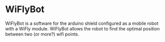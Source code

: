 WiFlyBot
================

WiFlyBot is a software for the arduino shield configured as a mobile robot with a WiFly module. 
WiFlyBot allows the robot to find the optimal position between two (or more?) wifi points.
